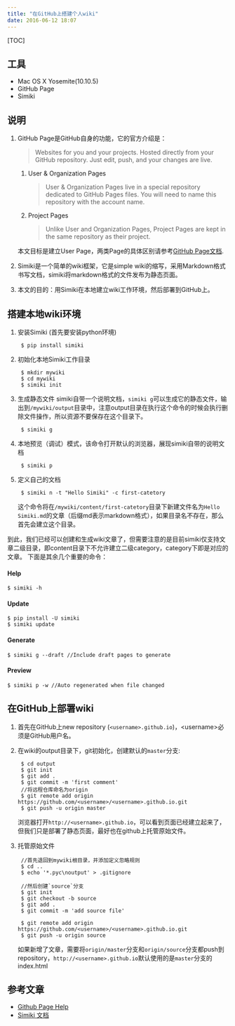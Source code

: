 ```yaml
---
title: "在GitHub上搭建个人wiki"
date: 2016-06-12 18:07
---
```


[TOC]

## 工具 ##
- Mac OS X Yosemite(10.10.5)
- GitHub Page
- Simiki

## 说明 ##
1. GitHub Page是GitHub自身的功能，它的官方介绍是：

	> Websites for you and your projects. Hosted directly from your GitHub repository. Just edit, push, and your changes are live.
 	
 	1. User & Organization Pages

 		> User & Organization Pages live in a special repository dedicated to GitHub Pages files. You will need to name this repository with the account name.
 	
 	2. Project Pages

		> Unlike User and Organization Pages, Project Pages are kept in the same repository as their project. 
	
	本文目标是建立User Page，两类Page的具体区别请参考[GitHub Page文档](https://help.github.com/articles/user-organization-and-project-pages/).

2. Simiki是一个简单的wiki框架，它是simple wiki的缩写，采用Markdown格式书写文档，simiki将markdown格式的文件发布为静态页面。
3. 本文的目的：用Simiki在本地建立wiki工作环境，然后部署到GitHub上。

## 搭建本地wiki环境 ##
1. 安装Simiki (首先要安装python环境)

		$ pip install simiki
	
2. 初始化本地Simiki工作目录
	
		$ mkdir mywiki
		$ cd mywiki
		$ simiki init
	
3. 生成静态文件
	simiki自带一个说明文档，`simiki g`可以生成它的静态文件，输出到`/mywiki/output`目录中，注意output目录在执行这个命令的时候会执行删除文件操作，所以资源不要保存在这个目录下。

		$ simiki g

4. 本地预览（调试）模式，该命令打开默认的浏览器，展现simiki自带的说明文档

		$ simiki p

5. 定义自己的文档
	
		$ simiki n -t "Hello Simiki" -c first-catetory
	这个命令将在`/mywiki/content/first-catetory`目录下新建文件名为`Hello Simiki.md`的文章（后缀md表示markdown格式），如果目录名不存在，那么首先会建立这个目录。

到此，我们已经可以创建和生成wiki文章了，但需要注意的是目前simiki仅支持文章二级目录，即content目录下不允许建立二级category，category下即是对应的文章。
下面是其余几个重要的命令：
#### Help ####
	$ simiki -h
#### Update ####
	$ pip install -U simiki
	$ simiki update
#### Generate ####
	$ simiki g --draft //Include draft pages to generate
#### Preview ####
	$ simiki p -w //Auto regenerated when file changed


## 在GitHub上部署wiki ##
1. 首先在GitHub上new repository (`<username>.github.io`)，&lt;username&gt;必须是GitHub用户名。
2. 在wiki的output目录下，git初始化，创建默认的`master`分支:
	
		$ cd output
		$ git init
		$ git add .
		$ git commit -m 'first comment'
		//将远程仓库命名为origin
		$ git remote add origin https://github.com/<username>/<username>.github.io.git
		$ git push -u origin master
	
	浏览器打开`http://<username>.github.io`，可以看到页面已经建立起来了，但我们只是部署了静态页面，最好也在github上托管原始文件。

3. 托管原始文件
	
		//首先退回到mywiki根目录，并添加定义忽略规则
		$ cd ..
		$ echo '*.pyc\noutput' > .gitignore

		//然后创建`source`分支
		$ git init
		$ git checkout -b source
		$ git add .
		$ git commit -m 'add source file'
		
		$ git remote add origin https://github.com/<username>/<username>.github.io.git
		$ git push -u origin source

	如果新增了文章，需要将`origin/master`分支和`origin/source`分支都push到repository，`http://<username>.github.io`默认使用的是`master`分支的index.html

## 参考文章 ##
- [Github Page Help][githubPage]
- [Simiki 文档][simikiDoc]


[githubPage]: https://help.github.com/categories/github-pages-basics/
[simikiDoc]: http://simiki.org/zh-docs/

